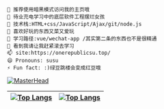 

```

💬 推荐使用暗黑模式访问我的主页哦
🔭 待业充电学习中的底层软件工程摆烂女孩
🌱 技术栈:HTML+css/JavaScript/Ajax/git/node.js
👯 喜欢好玩的东西又菜又爱玩
🤔 学习路径:vue/wechat-app /其实第二条的东西也不是很精通
💬 看到我请让我赶紧滚去学习
📫 site:https://onerepublicsu.top/
😄 Pronouns: susu
⚡ Fun fact: :)绿豆跳楼会变成红豆哦
```

[![MasterHead](https://sm.ms/image/QegU9LE3AWPHGfb)](https://github.com/OneRepublicSu/github-readme-stats)



[![Top Langs](https://github-readme-stats.vercel.app/api/top-langs/?username=OneRepublicSu&show_icons=true&count_private=true&theme=dark)](https://github.com/OneRepublicSu/github-readme-stats) |  [![Top Langs](https://activity-graph.herokuapp.com/graph?username=OneRepublicSu&&theme=theme=xcode&bg_color=0a0c10&color=ffffff&line=ffffff&point=ffffff)](https://github.com/OneRepublicSu/github-readme-stats)
:-------------------------:|:-------------------------:
